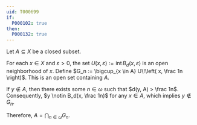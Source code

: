 ```yaml
---
uid: T000699
if:
  P000102: true
then:
  P000132: true
---
```


Let $A \subseteq X$ be a closed subset.

For each $x \in X$ and $\varepsilon > 0$, the set $U(x, \varepsilon) := \operatorname{int} B_d(x, \varepsilon)$ is an open neighborhood of $x$.
Define $G_n := \bigcup_{x \in A} U\!\left( x, \frac 1n \right)$. This is an open set containing $A$.

If $y \notin A$, then there exists some $n \in \omega$ such that $d(y, A) > \frac 1n$. Consequently, $y \notin B_d(x, \frac 1n)$ for any $x \in A$, which implies $y \notin G_n$.

Therefore, $A = \bigcap_{n \in \omega} G_n$.
